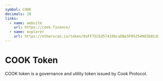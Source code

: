 ```yaml
---
symbol: COOK
decimals: 18
links:
  - name: website
    url: https://cook.finance/
  - name: explorer
    url: https://etherscan.io/token/0xFF75CEd57419bcaEBe5F05254983b013B0646eF5
---
```


# COOK Token

COOK token is a governance and utility token issued by Cook Protocol.
